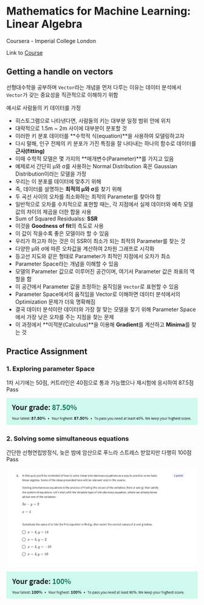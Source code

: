 # Mathematics for Machine Learning: Linear Algebra

Coursera - Imperial College London

Link to [Course](https://www.coursera.org/learn/linear-algebra-machine-learning)

## Getting a handle on vectors
선형대수학을 공부하며 `Vector`라는 개념을 먼저 다루는 이유는 데이터 분석에서 `Vector`가 갖는 중요성을 직관적으로 이해하기 위함

예시로 사람들의 키 데이터를 가정
- 히스토그램으로 나타낸다면, 사람들의 키는 대부분 일정 범위 안에 위치
- 대략적으로 1.5m ~ 2m 사이에 대부분이 분포할 것
- 이러한 키 분포 데이터를 **수학적 식(equation)**을 사용하여 모델링하고자
- 다시 말해, 인구 전체의 키 분포가 가진 특징을 잘 나타내는 하나의 함수로 데이터를 **근사(fitting)**
- 이때 수학적 모델은 몇 가지의 **매개변수(Parameter)**를 가지고 있음
- 예제로서 간단히 μ와 σ를 사용하는 Normal Distribution 혹은 Gaussian Distribution이라는 모델을 가정
- 우리는 이 분포를 데이터에 맞추기 위해
- 즉, 데이터를 설명하는 **최적의 μ와 σ**를 찾기 위해
- 두 곡선 사이의 오차를 최소화하는 최적의 Parameter를 찾아야 함
- 일반적으로 오차를 수치적으로 표현할 때는, 각 지점에서 실제 데이터와 예측 모델 값의 차이의 제곱을 더한 합을 사용
- Sum of Squared Residualss: **SSR**
- 이것을 **Goodness of fit**의 측도로 사용
- 이 값이 작을수록 좋은 모델이라 할 수 있음
- 우리가 하고자 하는 것은 이 SSR이 최소가 되는 최적의 Parameter를 찾는 것
- 다양한 μ와 σ에 따른 오차값을 계산하여 2차원 그래프로 시각화
- 등고선 지도와 같은 형태로 Parameter가 최적인 지점에서 오차가 최소
- Parameter Space라는 개념을 이해할 수 있음
- 모델의 Parameter 값으로 이루어진 공간이며, 여기서 Parameter 값은 좌표의 역할을 함
- 이 공간에서 Parameter 값을 조정하는 움직임을 `Vector`로 표현할 수 있음
- Parameter Space에서의 움직임을 Vector로 이해하면 데이터 분석에서의 Optimization 문제가 더욱 명확해짐
- 결국 데이터 분석이란 데이터와 가장 잘 맞는 모델을 찾기 위해 Parameter Space에서 가장 낮은 오차를 주는 지점을 찾는 문제
- 이 과정에서 **미적분(Calculus)**을 이용해 **Gradient**를 계산하고 **Minima**를 찾는 것


## Practice Assignment
### 1. Exploring parameter Space
1차 시기에는 50점, 커트라인은 40점으로 통과 가능했으나
재시험에 응시하여 87.5점 Pass

![alt text](../Images/week3_image1.png)

### 2. Solving some simultaneous equations
간단한 선형연립방정식, 늦은 밤에 암산으로 푸느라 스트레스 받았지만 다행히 100점 Pass

![alt text](../Images/week3_image2.png)

![alt text](../Images/week3_image3.png)


